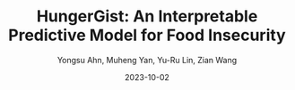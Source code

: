 ---
title: "HungerGist: An Interpretable Predictive Model for Food Insecurity"
collection: publications
permalink: /publication/p9-2023-hungergist
date: 2023-10-02
venue: 'In submission to IEEE BigData'
author: 'Yongsu Ahn, Muheng Yan, Yu-Ru Lin, Zian Wang'
paperurl: ''
citation: 'Your Name, You. (2015). &quot;Paper Title Number 3.&quot; <i>Journal 1</i>. 1(3).'
---